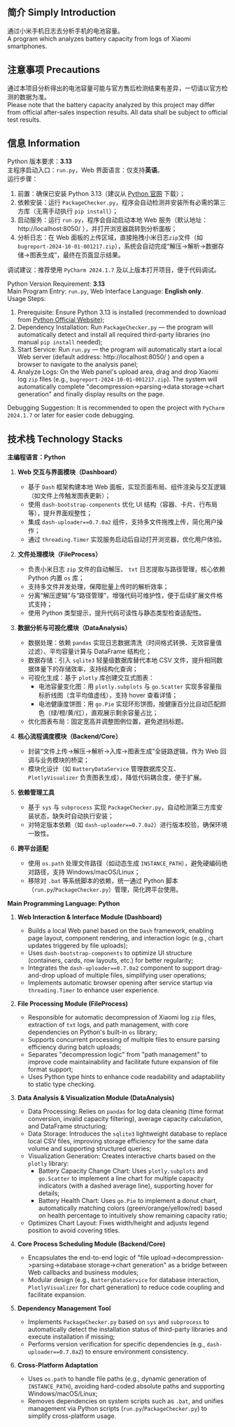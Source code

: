 ## 简介 Simply Introduction
通过小米手机日志去分析手机的电池容量。<br />
A program which analyzes battery capacity from logs of Xiaomi smartphones.

## 注意事项 Precautions
通过本项目分析得出的电池容量可能与官方售后检测结果有差异，一切请以官方检测的数据为准。<br />
Please note that the battery capacity analyzed by this project may differ from official after-sales inspection results. All data shall be subject to official test results.

## 信息 Information
Python 版本要求：**3.13**<br />
主程序启动入口：`run.py`，Web 界面语言：仅支持**英语**。<br />
运行步骤：<br />
1. 前置：确保已安装 Python 3.13（建议从 [Python 官网](https://www.python.org/) 下载）；<br />
2. 依赖安装：运行 `PackageChecker.py`，程序会自动检测并安装所有必需的第三方库（无需手动执行 `pip install`）；<br />
3. 启动服务：运行 `run.py`，程序会自动启动本地 Web 服务（默认地址：http://localhost:8050/ ），并打开浏览器跳转到分析面板；<br />
4. 分析日志：在 Web 面板的上传区域，直接拖拽小米日志`zip`文件（如 `bugreport-2024-10-01-001217.zip`），系统会自动完成“解压->解析->数据存储->图表生成”，最终在页面显示结果。<br />

调试建议：推荐使用 `PyCharm 2024.1.7` 及以上版本打开项目，便于代码调试。<br />

Python Version Requirement: **3.13**<br />
Main Program Entry: `run.py`, Web Interface Language: **English only**.<br />
Usage Steps:<br />
1. Prerequisite: Ensure Python 3.13 is installed (recommended to download from [Python Official Website](https://www.python.org/));<br />
2. Dependency Installation: Run `PackageChecker.py` — the program will automatically detect and install all required third-party libraries (no manual `pip install` needed);<br />
3. Start Service: Run `run.py` — the program will automatically start a local Web server (default address: http://localhost:8050/ ) and open a browser to navigate to the analysis panel;<br />
4. Analyze Logs: On the Web panel's upload area, drag and drop Xiaomi log `zip` files (e.g., `bugreport-2024-10-01-001217.zip`). The system will automatically complete "decompression->parsing->data storage->chart generation" and finally display results on the page.<br />

Debugging Suggestion: It is recommended to open the project with `PyCharm 2024.1.7` or later for easier code debugging.

## 技术栈 Technology Stacks
**主编程语言：Python**

1. **Web 交互与界面模块（Dashboard）**
   - 基于 `Dash` 框架构建本地 Web 面板，实现页面布局、组件渲染与交互逻辑（如文件上传触发图表更新）；
   - 使用 `dash-bootstrap-components` 优化 UI 结构（容器、卡片、行布局等），提升界面规整性；
   - 集成 `dash-uploader==0.7.0a2` 组件，支持多文件拖拽上传，简化用户操作；
   - 通过 `threading.Timer` 实现服务启动后自动打开浏览器，优化用户体验。

2. **文件处理模块（FileProcess）**
   - 负责小米日志 `zip` 文件的自动解压、 `txt` 日志提取与路径管理，核心依赖 Python 内置 `os` 库；
   - 支持多文件并发处理，保障批量上传时的解析效率；
   - 分离“解压逻辑”与“路径管理”，增强代码可维护性，便于后续扩展文件格式支持；
   - 使用 Python 类型提示，提升代码可读性与静态类型检查适配性。

3. **数据分析与可视化模块（DataAnalysis）**
   - 数据处理：依赖 `pandas` 实现日志数据清洗（时间格式转换、无效容量值过滤）、平均容量计算与 DataFrame 结构化；
   - 数据存储：引入 `sqlite3` 轻量级数据库替代本地 CSV 文件，提升相同数据体量下的存储效率，支持结构化查询；
   - 可视化生成：基于 `plotly` 库创建交互式图表：
     - 电池容量变化图：用 `plotly.subplots` 与 `go.Scatter` 实现多容量指标折线图（含平均值虚线），支持 hover 查看详情；
     - 电池健康度饼图：用 `go.Pie` 实现环形饼图，按健康百分比自动匹配颜色（绿/橙/黄/红），直观展示剩余容量占比；
   - 优化图表布局：固定宽高并调整图例位置，避免遮挡标题。

4. **核心流程调度模块（Backend/Core）**
   - 封装“文件上传->解压->解析->入库->图表生成”全链路逻辑，作为 Web 回调与业务模块的桥梁；
   - 模块化设计（如 `BatteryDataService` 管理数据库交互、`PlotlyVisualizer` 负责图表生成），降低代码耦合度，便于扩展。

5. **依赖管理工具**
   - 基于 `sys` 与 `subprocess` 实现 `PackageChecker.py`，自动检测第三方库安装状态，缺失时自动执行安装；
   - 对特定版本依赖（如 `dash-uploader==0.7.0a2`）进行版本校验，确保环境一致性。

6. **跨平台适配**
   - 使用 `os.path` 处理文件路径（如动态生成 `INSTANCE_PATH`），避免硬编码绝对路径，支持 Windows/macOS/Linux；
   - 移除对 `.bat` 等系统脚本的依赖，统一通过 Python 脚本（`run.py`/`PackageChecker.py`）管理，简化跨平台使用。


**Main Programming Language: Python**

1. **Web Interaction & Interface Module (Dashboard)**
   - Builds a local Web panel based on the `Dash` framework, enabling page layout, component rendering, and interaction logic (e.g., chart updates triggered by file uploads);
   - Uses `dash-bootstrap-components` to optimize UI structure (containers, cards, row layouts, etc.) for better regularity;
   - Integrates the `dash-uploader==0.7.0a2` component to support drag-and-drop upload of multiple files, simplifying user operations;
   - Implements automatic browser opening after service startup via `threading.Timer` to enhance user experience.

2. **File Processing Module (FileProcess)**
   - Responsible for automatic decompression of Xiaomi log `zip` files, extraction of `txt` logs, and path management, with core dependencies on Python's built-in `os` library;
   - Supports concurrent processing of multiple files to ensure parsing efficiency during batch uploads;
   - Separates "decompression logic" from "path management" to improve code maintainability and facilitate future expansion of file format support;
   - Uses Python type hints to enhance code readability and adaptability to static type checking.

3. **Data Analysis & Visualization Module (DataAnalysis)**
   - Data Processing: Relies on `pandas` for log data cleaning (time format conversion, invalid capacity filtering), average capacity calculation, and DataFrame structuring;
   - Data Storage: Introduces the `sqlite3` lightweight database to replace local CSV files, improving storage efficiency for the same data volume and supporting structured queries;
   - Visualization Generation: Creates interactive charts based on the `plotly` library:
     - Battery Capacity Change Chart: Uses `plotly.subplots` and `go.Scatter` to implement a line chart for multiple capacity indicators (with a dashed average line), supporting hover for details;
     - Battery Health Chart: Uses `go.Pie` to implement a donut chart, automatically matching colors (green/orange/yellow/red) based on health percentage to intuitively show remaining capacity ratio;
   - Optimizes Chart Layout: Fixes width/height and adjusts legend position to avoid covering titles.

4. **Core Process Scheduling Module (Backend/Core)**
   - Encapsulates the end-to-end logic of "file upload->decompression->parsing->database storage->chart generation" as a bridge between Web callbacks and business modules;
   - Modular design (e.g., `BatteryDataService` for database interaction, `PlotlyVisualizer` for chart generation) to reduce code coupling and facilitate expansion.

5. **Dependency Management Tool**
   - Implements `PackageChecker.py` based on `sys` and `subprocess` to automatically detect the installation status of third-party libraries and execute installation if missing;
   - Performs version verification for specific dependencies (e.g., `dash-uploader==0.7.0a2`) to ensure environment consistency.

6. **Cross-Platform Adaptation**
   - Uses `os.path` to handle file paths (e.g., dynamic generation of `INSTANCE_PATH`), avoiding hard-coded absolute paths and supporting Windows/macOS/Linux;
   - Removes dependencies on system scripts such as `.bat`, and unifies management via Python scripts (`run.py`/`PackageChecker.py`) to simplify cross-platform usage.